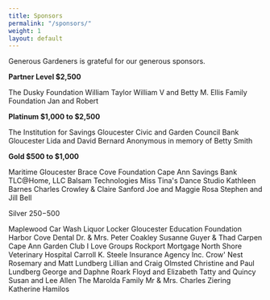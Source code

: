 ```yaml
---
title: Sponsors
permalink: "/sponsors/"
weight: 1
layout: default
---
```


Generous Gardeners is grateful for our generous sponsors.

**Partner Level $2,500**

The Dusky Foundation
William Taylor
William V and Betty M. Ellis Family Foundation
Jan and Robert 

**Platinum $1,000 to $2,500**

The Institution for Savings
Gloucester Civic and Garden Council
Bank Gloucester
Lida and David Bernard
Anonymous in memory of Betty Smith

**Gold $500 to $1,000**

Maritime Gloucester
Brace Cove Foundation
Cape Ann Savings Bank
TLC@Home, LLC
Balsam Technologies
Miss Tina's Dance Studio
Kathleen Barnes
Charles Crowley & Claire Sanford
Joe and Maggie Rosa
Stephen and Jill Bell

Silver $250-$500

Maplewood Car Wash
Liquor Locker
Gloucester Education Foundation
Harbor Cove Dental
Dr. & Mrs. Peter Coakley
Susanne Guyer & Thad Carpen
Cape Ann Garden Club
I Love Groups
Rockport Mortgage
North Shore Veterinary Hospital
Carroll K. Steele Insurance Agency Inc.
Crow' Nest
Rosemary and Matt Lundberg
Lillian and Craig Olmsted
Christine and Paul Lundberg
George and Daphne Roark
Floyd and Elizabeth
Tatty  and Quincy 
Susan and Lee Allen
The Marolda Family
Mr & Mrs. Charles Ziering
Katherine Hamilos



